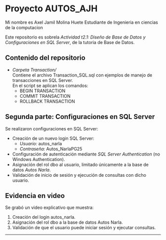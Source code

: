 # Proyecto AUTOS_AJH

Mi nombre es Axel Jamil Molina Huete
Estudiante de Ingenieria en ciencias de la computacion

Este repositorio es sobrela *Actividad t2.1: Diseño de Base de Datos y Configuraciones en SQL Server*, de la tutoria de Base de Datos.

## Contenido del repositorio

- *Carpeta Transaction/*  
  Contiene el archivo Transaction_SQL.sql con ejemplos de manejo de transacciones en SQL Server.  
  En el script se aplican los comandos:
  - BEGIN TRANSACTION
  - COMMIT TRANSACTION
  - ROLLBACK TRANSACTION

## Segunda parte: Configuraciones en SQL Server

Se realizaron configuraciones en SQL Server:

- Creación de un nuevo login SQL Server:
  - *Usuario:* autos_narla  
  - *Contraseña:* Autos_NarlaPG25
- Configuración de autenticación mediante *SQL Server Authentication* (no Windows Authentication).
- Asignación del rol dbo al usuario, limitado únicamente a la base de datos *Autos Narla*.
- Validación de inicio de sesión y ejecución de consultas con dicho usuario.

## Evidencia en video

Se grabó un video explicativo que muestra:

1. Creación del login autos_narla.  
2. Asignación del rol dbo a la base de datos Autos Narla.  
3. Validación de que el usuario puede iniciar sesión y ejecutar consultas.  


---

